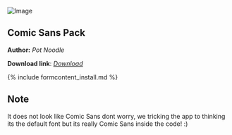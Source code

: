 ![Image](https://upload.wikimedia.org/wikipedia/commons/thumb/8/84/Comic_Sans_font.svg/2000px-Comic_Sans_font.svg.png)

## Comic Sans Pack 

**Author:** *Pot Noodle*

**Download link**: *[Download](https://drive.google.com/u/0/uc?id=1W62_K2JBUUlwqSmzD__EZPkt6aoIOA93&export=download)*

{% include formcontent_install.md %}

## Note

It does not look like Comic Sans dont worry, we tricking the app to thinking its the default font but its really Comic Sans inside the code! :)

